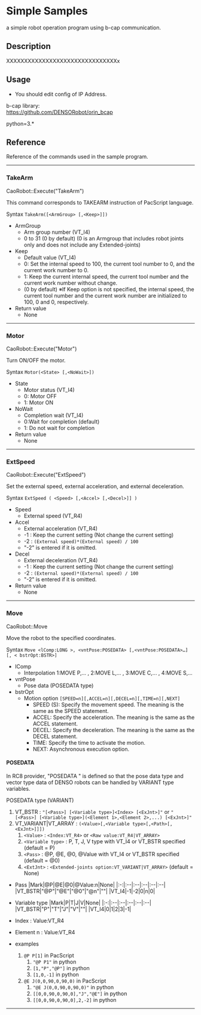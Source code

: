 # Simple Samples

a simple robot operation program using b-cap communication.  

## Description  

XXXXXXXXXXXXXXXXXXXXXXXXXXXXXXXx

## Usage

- You should edit config of IP Address.  

b-cap library:  
https://github.com/DENSORobot/orin_bcap  

python=3.*

## Reference

Reference of the commands used in the sample program.

------------------------

### TakeArm

CaoRobot::Execute("TakeArm")

This command corresponds to TAKEARM instruction of PacScript language.

Syntax `TakeArm([<ArmGroup> [,<Keep>]])`

- ArmGroup
  - Arm group number (VT_I4)
  - 0 to 31 (0 by default) (0 is an Armgroup that includes robot joints only and does not include any Extended-joints)
- Keep
  - Default value (VT_I4)
  - 0: Set the internal speed to 100, the current tool number to 0, and the current work number to 0.
  - 1: Keep the current internal speed, the current tool number and the current work number without change.
  - (0 by default) ※If Keep option is not specified, the internal speed, the current tool number and the current work number are initialized to 100, 0 and 0, respectively.
- Return value
  - None

------------------------

### Motor

CaoRobot::Execute("Motor")

Turn ON/OFF the motor.

Syntax `Motor(<State> [,<NoWait>])`

- State
  - Motor status (VT_I4)
  - 0: Motor OFF
  - 1: Motor ON
- NoWait
  - Completion wait (VT_I4)
  - 0:Wait for completion (default)
  - 1: Do not wait for completion
- Return value
  - None

------------------------

### ExtSpeed

CaoRobot::Execute("ExtSpeed")

Set the external speed, external acceleration, and external deceleration.

Syntax `ExtSpeed ( <Speed> [,<Accel> [,<Decel>]] )`

- Speed
  - External speed (VT_R4)
- Accel
  - External acceleration (VT_R4)
  - -1 : Keep the current setting (Not change the current setting)
  - -2 : `(External speed)*(External speed) / 100`
  - "-2" is entered if it is omitted.
- Decel
  - External deceleration (VT_R4)
  - -1 : Keep the current setting (Not change the current setting)
  - -2 : `(External speed)*(External speed) / 100`
  - "-2" is entered if it is omitted.
- Return value
  - None

------------------------

### Move

CaoRobot::Move

Move the robot to the specified coordinates.

Syntax `Move <lComp:LONG >, <vntPose:POSEDATA> [,<vntPose:POSEDATA>…] [, < bstrOpt:BSTR>]`

- lComp
  - Interpolation 1:MOVE P,... , 2:MOVE L,... , 3:MOVE C,... , 4:MOVE S,...
- vntPose
  - Pose data (POSEDATA type)
- bstrOpt
  - Motion option `[SPEED=n][,ACCEL=n][,DECEL=n][,TIME=n][,NEXT]`
    - SPEED (S): Specify the movement speed. The meaning is the same as the SPEED statement.
    - ACCEL: Specify the acceleration. The meaning is the same as the ACCEL statement.
    - DECEL: Specify the deceleration. The meaning is the same as the DECEL statement.
    - TIME: Specify the time to activate the motion.
    - NEXT: Asynchronous execution option.

#### POSEDATA

In RC8 provider, "POSEDATA " is defined so that the pose data type and vector type data of DENSO robots can be handled by VARIANT type variables.

POSEDATA type (VARIANT)

1. VT_BSTR : `"[<Pass>] [<Variable type>]<Index> [<ExJnt>]"` or `"[<Pass>] [<Variable type>](<Element 1>,<Element 2>,...) [<ExJnt>]"`
2. VT_VARIANT|VT_ARRAY : `(<Value>[,<Variable type>[,<Path>[, <ExJnt>]]])`
   1. `<Value>` : `<Index:VT_R4>` or `<Raw value:VT_R4|VT_ARRAY>`
   2. `<Variable type>` : P, T, J, V type with VT_I4 or VT_BSTR specified (default = P)
   3. `<Pass>` : @P, @E, @0, @Value with VT_I4 or VT_BSTR specified (default = @0)
   4. `<ExtJnt>` : `<Extended-joints option:VT_VARIANT|VT_ARRAY>` (default = None)

- Pass
  |Mark|@P|@E|@0|@Value:n|None|
  |:-:|:--|:--|:--|:--|:--|
  |VT_BSTR|"@P"|"@E"|"@0"|"@n"|""|
  |VT_I4|-1|-2|0|n|0|

- Variable type
  |Mark|P|T|J|V|None|
  |:-:|:--|:--|:--|:--|:--|
  |VT_BSTR|"P"|"T"|"J"|"V"|""|
  |VT_I4|0|1|2|3|-1|

- Index : Value:VT_R4
- Element n : Value:VT_R4

- examples
  1. `@P P[1]` in PacScript
     1. `"@P P1"` in python
     2. `[1,"P","@P"]` in python
     3. `[1,0,-1]` in python
  2. `@E J(0,0,90,0,90,0)` in PacScript
     1. `"@E J(0,0,90,0,90,0)"` in python
     2. `[[0,0,90,0,90,0],"J","@E"]` in python
     3. `[[0,0,90,0,90,0],2,-2]` in python

------------------------
